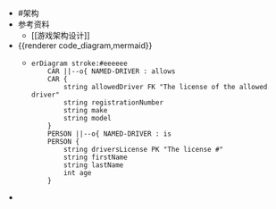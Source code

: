 - #架构
- 参考资料
	- [[游戏架构设计]]
- {{renderer code_diagram,mermaid}}
	- ```mermaid
	  erDiagram stroke:#eeeeee
	      CAR ||--o{ NAMED-DRIVER : allows
	      CAR {
	          string allowedDriver FK "The license of the allowed driver"
	          string registrationNumber
	          string make
	          string model
	      }
	      PERSON ||--o{ NAMED-DRIVER : is
	      PERSON {
	          string driversLicense PK "The license #"
	          string firstName
	          string lastName
	          int age
	      }
	  ```
-